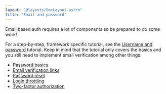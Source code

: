 ```yaml
---
layout: "@layouts/DocLayout.astro"
title: "Email and password"
---
```


Email based auth requires a lot of components so be prepared to do some work!

For a step-by-step, framework specific tutorial, see the [Username and password]() tutorial. Keep in mind that the tutorial only covers the basics and you still need to implement email verification among other things.

- [Password basics](/guides/email-and-password/basics)
- [Email verification links](/guides/email-and-password/email-verification-links)
- [Password reset](/guides/email-and-password/password-reset)
- [Login throttling](/guides/email-and-password/login-throttling)
- [Two-factor authorization](/guides/email-and-password/2fa)
